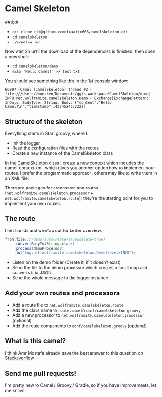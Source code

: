 # Camel Skeleton

##tl;dr

- `git clone git@github.com:Lunatic666/camelskeleton.git`
- `cd camelskeleton`
- `./gradlew run`

Now wait 2h until the download of the dependencies is finished, then open a new shell:

- `cd camelskeleton/demo`
- `echo 'Hello Camel!' >> test.txt`

You should see something like this in the 1st console window: 

`66897 [Camel (CamelSkeleton) thread #2 - file:///Users/whuesken/Documents/ggts-workspace/CamelSkeleton/demo] INFO net.wolframite.camelskeleton.Demo - Exchange[ExchangePattern: InOnly, BodyType: String, Body: {"content":"Hello Camel!\n","timestamp":1437452465232}]`

## Structure of the skeleton

Everything starts in Start.groovy, where I...

- Init the logger
- Read the configuration files with the routes
- Create a new instance of the CamelSkeleton class

In the CamelSkeleton class I create a new context which includes the camel-context.xml, which gives you another option
how to implement your routes. I prefer the programmatic approach, others may like to write them in an XML file.

There are packages for processors and routes (`net.wolframite.camelskeleton.processor` + `net.wolframite.camelskeleton.route`); they're the
starting point for you to implement your own routes.

## The route

I left the ids and wireTap out for better overview:

```Java
from(file:///demo?autoCreate=true&delete=true)
    .convertBodyTo(String.class)
    .process(demoProcessor)
    .to("log:net.wolframite.camelskeleton.Demo?level=INFO");
```

- Listen on the demo folder (Create it, if it doesn't exist)
- Send the file to the demo processor which creates a small map and converts it to JSON
- Send the whole message to the logger instance

## Add your own routes and processors

- Add a route file to `net.wolframite.camelskeleton.route`
- Add the class name to `route.name` in `conf/camelskeleton.groovy`
- Add a new processor to `net.wolframite.camelskeleton.processor` (optional)
- Add the route components to `conf/camelskeleton.groovy` (optional)

## What is this camel?

I think Amr Mostafa already gave the best answer to this question on [Stackoverflow](http://stackoverflow.com/questions/8845186/what-exactly-is-apache-camel#answer-11540451)

## Send me pull requests!

I'm pretty new to Camel / Groovy / Gradle, so if you have improvements, let me know!
